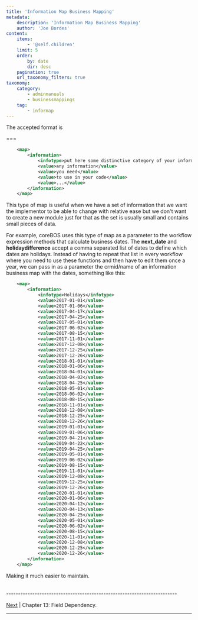 ```yaml
---
title: 'Information Map Business Mapping'
metadata:
    description: 'Information Map Business Mapping'
    author: 'Joe Bordes'
content:
    items:
        - '@self.children'
    limit: 5
    order:
        by: date
        dir: desc
    pagination: true
    url_taxonomy_filters: true
taxonomy:
    category:
        - adminmanuals
        - businessmappings
    tag:
        - informap
---
```


The accepted format is

===

```xml
    <map>
        <information>
            <infotype>put here some distinctive category of your information</infotype>
            <value>any information</value>
            <value>you need</value>
            <value>to use in your code</value>
            <value>...</value>
        </information>
    </map>
```
This type of map is useful when we have a set of information that we
want the implementor to be able to change with relative ease but we
don't want to create a new module just for that as the set is usually
small and contains small pieces of data.

For example, coreBOS uses this type of map as a parameter to the
workflow expression methods that calculate business dates. The
**next\_date** and **holidaydifference** accept a comma separated list
of dates to define which dates are holidays. Instead of having to repeat
that list in every workflow where you need to use these functions and
then have to edit them once a year, we can pass in as a parameter the
crmid/name of an information business map with the dates, something like
this:
```xml
    <map>
        <information>
            <infotype>Holidays</infotype>
            <value>2017-01-01</value>
            <value>2017-01-06</value>
            <value>2017-04-17</value>
            <value>2017-04-25</value>
            <value>2017-05-01</value>
            <value>2017-06-02</value>
            <value>2017-08-15</value>
            <value>2017-11-01</value>
            <value>2017-12-08</value>
            <value>2017-12-25</value>
            <value>2017-12-26</value>
            <value>2018-01-01</value>
            <value>2018-01-06</value>
            <value>2018-04-01</value>
            <value>2018-04-02</value>
            <value>2018-04-25</value>
            <value>2018-05-01</value>
            <value>2018-06-02</value>
            <value>2018-08-15</value>
            <value>2018-11-01</value>
            <value>2018-12-08</value>
            <value>2018-12-25</value>
            <value>2018-12-26</value>
            <value>2019-01-01</value>
            <value>2019-01-06</value>
            <value>2019-04-21</value>
            <value>2019-04-22</value>
            <value>2019-04-25</value>
            <value>2019-05-01</value>
            <value>2019-06-02</value>
            <value>2019-08-15</value>
            <value>2019-11-01</value>
            <value>2019-12-08</value>
            <value>2019-12-25</value>
            <value>2019-12-26</value>
            <value>2020-01-01</value>
            <value>2020-01-06</value>
            <value>2020-04-12</value>
            <value>2020-04-13</value>
            <value>2020-04-25</value>
            <value>2020-05-01</value>
            <value>2020-06-02</value>
            <value>2020-08-15</value>
            <value>2020-11-01</value>
            <value>2020-12-08</value>
            <value>2020-12-25</value>
            <value>2020-12-26</value>
        </information>
    </map>
```
Making it much easier to maintain.


<br>
------------------------------------------------------------------------

[Next](http://localhost/coreBOSDocumentation/configuration-tools/business-maps/field_dependency) | Chapter 13: Field Dependency.

------------------------------------------------------------------------